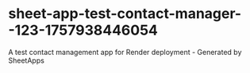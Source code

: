 # sheet-app-test-contact-manager--123-1757938446054
A test contact management app for Render deployment - Generated by SheetApps
